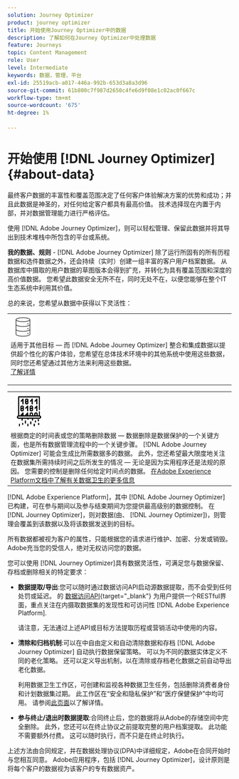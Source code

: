 ```yaml
---
solution: Journey Optimizer
product: journey optimizer
title: 开始使用Journey Optimizer中的数据
description: 了解如何在Journey Optimizer中处理数据
feature: Journeys
topic: Content Management
role: User
level: Intermediate
keywords: 数据，管理，平台
exl-id: 25519acb-a017-446a-992b-653d3a8a3d96
source-git-commit: 61b800c7f987d2650c4fe6d9f08e1c02ac0f667c
workflow-type: tm+mt
source-wordcount: '675'
ht-degree: 1%

---
```


# 开始使用 [!DNL Journey Optimizer] {#about-data}

最终客户数据的丰富性和覆盖范围决定了任何客户体验解决方案的优势和成功；并且此数据是神圣的，对任何给定客户都具有最高价值。 技术选择现在内置于内部，并对数据管理能力进行严格评估。

使用 [!DNL Adobe Journey Optimizer]，则可以轻松管理、保留此数据并将其导出到技术堆栈中所包含的平台或系统。

**我的数据、规则** - [!DNL Adobe Journey Optimizer] 除了运行所固有的所有历程数据和选件数据之外，还会持续（实时）创建一组丰富的客户用户档案数据。 从数据库中摄取的用户数据的草图版本会得到扩充，并转化为具有覆盖范围和深度的高价值数据。 您希望此数据安全无所不在，同时无处不在，以便您能够在整个IT生态系统中利用其价值。

总的来说，您希望从数据中获得以下灵活性：


<table style="table-layout:fixed">
<tr style="border: 0;">
  <td>
    <div><img alt="目标" src="assets/do-not-localize/dest.png" /> 
    <br>适用于其他目标 — 而 [!DNL Adobe Journey Optimizer] 整合和集成数据以提供超个性化的客户体验，您希望在总体技术环境中的其他系统中使用这些数据，同时您还希望通过其他方法来利用这些数据。
    <div>
     <a href="../start/ajo-integrations.md">了解详情</a></div>
    </div>
    <br>
  </td>
</tr>
</table>

<!--td>
    <div><img alt="retention" src="assets/do-not-localize/retention.png" />  
    <br>Retained for a stipulated duration – Industry or regional regulations (such as GDPR or CCPA) or internal data governance policies stipulate how long or how short a duration, data needs to be maintained or archived in Adobe Experience Platform Data Lake. <a href="../privacy/get-started-privacy.md">Learn more</a></div>
  </td>
</tr>
<tr style="border: 0;"-->
<table style="table-layout:fixed">
<tr style="border: 0;">
  <td>
    <div><img alt="策略" src="assets/do-not-localize/policy.png" /> 
    <br>根据商定的时间表或您的策略删除数据 — 数据删除是数据保护的一个关键方面，也是所有数据管理流程中的一个关键步骤。 [!DNL Adobe Journey Optimizer] 可能会生成比所需数据多的数据。 此外，您还希望最大限度地关注在数据集所需持续时间之后所发生的情况 — 无论是因为实用程序还是法规的原因。 您需要的控制是删除任何给定时间点的数据。 <a href="https://experienceleague.adobe.com/docs/experience-platform/hygiene/ui/overview.html">在Adobe Experience Platform文档中了解有关数据卫生的更多信息</a></div>
  </td>
</tr>
</table>

[!DNL Adobe Experience Platform]，其中 [!DNL Adobe Journey Optimizer] 已构建，可在参与期间以及参与结束期间为您提供最高级别的数据控制。 在 [!DNL Journey Optimizer]，则对数据(由、 [!DNL Journey Optimizer])，则管理会覆盖到该数据以及将该数据发送到的目标。

所有数据都被视为客户的属性，只能根据您的请求进行维护、加密、分发或销毁。 Adobe充当您的受信人，绝对无权访问您的数据。

您可以使用 [!DNL Journey Optimizer]具有数据灵活性，可满足您与数据保留、存档或删除相关的特定要求：

* **数据提取/导出**:您可以随时通过数据访问API启动源数据提取，而不会受到任何处罚或延迟。 的 [数据访问API](https://experienceleague.adobe.com/docs/experience-platform/data-access/api.html){target="_blank"} 为用户提供一个RESTful界面，重点关注在内摄取数据集的发现性和可访问性 [!DNL Adobe Experience Platform]. <!--In the future (on roadmap), you can use file-based destinations to export and migrate log data from Adobe Journey Optimizer. -->

   请注意，无法通过上述API或目标方法提取历程或营销活动中使用的内容。

<!--
* **Profile Service Data Retention**: For Behavioral and Time series data appended to any Profile, you may choose to use Journey Optimizer’s default setting of retaining this data for up to 30 days from the date of its addition to a Profile, or until an alternative time-period selected by the you. The time that Adobe keeps this data varies from contract to contract, and is outlined in an organization’s data retention policy.

  Learn more about Experience Event expirations in [Adobe Experience Platform documentation](https://experienceleague.adobe.com/docs/experience-platform/profile/event-expirations.html){target="_blank"}.
-->

* **清除和归档机制**:可以在中自由定义和自动清除数据和存档 [!DNL Adobe Journey Optimizer] 自动执行数据保留策略。 可以为不同的数据实体定义不同的老化策略。 还可以定义导出机制，以在清除或存档老化数据之前自动导出老化数据。

   利用数据卫生工作区，可创建和监视各种数据卫生任务，包括删除消费者身份和计划数据集过期。 此工作区在“安全和隐私保护”和“医疗保健保护”中均可用。 请参阅[此页面](../privacy/data-hygiene.md)以了解详情。

<!--
* **Data Lake and Deletions**: Customer Data stored in the Data Lake can be retained by Journey Optimizer:
    
    * for 7 days to facilitate the onboarding of Customer Data into the Profile Services, after which it may be permanently deleted, or
    * until chosen to be deleted by you

-->

* **参与终止/退出时数据提取**:合同终止后，您的数据将从Adobe的存储空间中完全删除。 此外，您还可以在终止协议之前提取完整的用户档案提取。 此功能不需要额外付费。 这可以随时执行，而不只是在终止时执行。

上述方法由合同规定，并在数据处理协议(DPA)中详细规定，Adobe在合同开始时与您相互同意。 Adobe应用程序，包括 [!DNL Journey Optimizer]，设计原则是将每个客户的数据视为该客户的专有数据资产。
